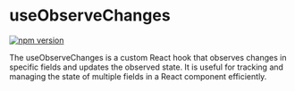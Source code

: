 # useObserveChanges

[![npm version](https://badge.fury.io/js/data-table-providers-map.svg)](https://www.npmjs.com/package/useObserveChanges)

The useObserveChanges is a custom React hook that observes changes in specific fields and updates the observed state. It is useful for tracking and managing the state of multiple fields in a React component efficiently.
